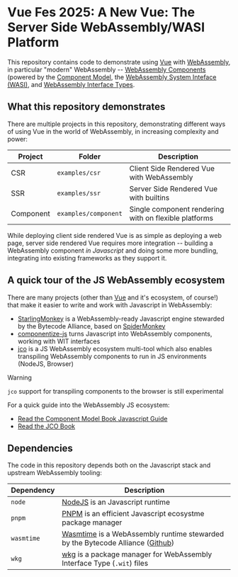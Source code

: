 # Vue Fes 2025: A New Vue: The Server Side WebAssembly/WASI Platform

This repository contains code to demonstrate using [Vue][vue] with [WebAssembly][wasm],
in particular "modern" WebAssembly -- [WebAssembly Components][wasm-components] (powered
by the [Component Model][component-model], the [WebAssembly System Inteface (WASI)][wasi],
and [WebAssembly Interface Types][wit].

[vue]: https://vuejs.org/
[wasm]: https://webassembly.org
[wasm-components]: https://component-model.bytecodealliance.org/
[wasi]: https://github.com/WebAssembly/wasi
[wit]: https://github.com/WebAssembly/component-model/blob/main/design/mvp/WIT.md
[component-model]: https://github.com/WebAssembly/component-model

## What this repository demonstrates

There are multiple projects in this repository, demonstrating different ways of using Vue
in the world of WebAssembly, in increasing complexity and power:

| Project   | Folder               | Description                                           |
|-----------|----------------------|-------------------------------------------------------|
| CSR       | `examples/csr`       | Client Side Rendered Vue with WebAssembly             |
| SSR       | `examples/ssr`       | Server Side Rendered Vue with builtins                |
| Component | `examples/component` | Single component rendering with on flexible platforms |

While deploying client side rendered Vue is as simple as deploying a web page, server side rendered
Vue requires more integration -- building a WebAssembly component *in Javascript* and doing some
more bundling, integrating into existing frameworks as they support it.

## A quick tour of the JS WebAssembly ecosystem

There are many projects (other than [Vue][vue] and it's ecosystem, of course!) that make it easier to
write and work with Javascript in WebAssembly:

- [StarlingMonkey][sm] is a WebAssembly-ready Javascript engine stewarded by the Bytecode Alliance, based on [SpiderMonkey][spidermonkey]
- [componentize-js][componentize-js] turns Javascript into WebAssembly components, working with WIT interfaces
- [jco][jco] is a JS WebAssembly ecosystem multi-tool which also enables transpiling WebAssembly components to run in JS environments (NodeJS, Browser)

> [!WARNING]
> `jco` support for transpiling components to the browser is still experimental

For a quick guide into the WebAssembly JS ecosystem:

- [Read the Component Model Book Javascript Guide][cm-book-js]
- [Read the JCO Book][jco-book]

[sm]: https://github.com/bytecodealliance/StarlingMonkey
[componentize-js]: https://github.com/bytecodealliance/componentize-js
[jco]: https://github.com/bytecodealliance/componentize-js
[spidermonkey]: https://spidermonkey.dev/
[cm-book-js]: https://component-model.bytecodealliance.org/language-support/javascript.html
[jco-book]: https://bytecodealliance.github.io/jco/

## Dependencies

The code in this repository depends both on the Javascript stack and upstream WebAssembly tooling:

| Dependency | Description                                                                                                  |
|------------|--------------------------------------------------------------------------------------------------------------|
| `node`     | [NodeJS][nodejs] is an Javascript runtime                                                                    |
| `pnpm`     | [PNPM][pnpm] is an efficient Javascript ecosystme package manager                                            |
| `wasmtime` | [Wasmtime][wasmtime] is a WebAssembly runtime stewarded by the Bytecode Alliance ([Github][github-wasmtime]) |
| `wkg`      | [wkg][wkg] is a package manager for WebAssembly Interface Type (`.wit`) files                                |

[nodejs]: https://nodejs.org
[pnpm]: https://pnpm.io/
[wasmtime]: https://wasmtime.dev/
[github-wasmtime]: https://github.com/bytecodealliance/wasmtime
[wkg]: https://github.com/bytecodealliance/wasm-pkg-tools
